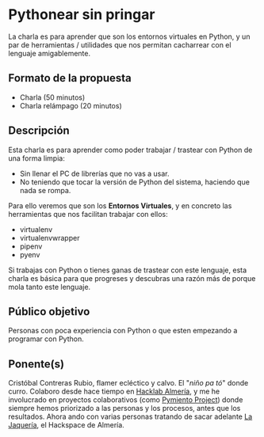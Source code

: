 # Pythonear sin pringar

La charla es para aprender que son los entornos virtuales en Python, y un par de herramientas / utilidades que nos permitan cacharrear con el lenguaje amigablemente.

## Formato de la propuesta

* Charla (50 minutos)
* Charla relámpago (20 minutos)

## Descripción

Esta charla es para aprender como poder trabajar / trastear con Python de una forma limpia:

* Sin llenar el PC de librerías que no vas a usar.
* No teniendo que tocar la versión de Python del sistema, haciendo que nada se rompa.

Para ello veremos que son los **Entornos Virtuales**, y en concreto las herramientas que nos facilitan trabajar con ellos:

* virtualenv
* virtualenvwrapper
* pipenv
* pyenv

Si trabajas con Python o tienes ganas de trastear con este lenguaje, esta charla es básica para que progreses y descubras una razón más de porque mola tanto este lenguaje.

## Público objetivo

Personas con poca experiencia con Python o que esten empezando a programar con Python.

## Ponente(s)

Cristóbal Contreras Rubio, flamer ecléctico y calvo. El "*niño pa tó*" donde curro. Colaboro desde hace tiempo en [Hacklab Almería](https://hacklabalmeria.net/), y me he involucrado en proyectos colaborativos (como [Pymiento Project](http://thepymientoproject.com/)) donde siempre hemos priorizado a las personas y los procesos, antes que los resultados. Ahora ando con varias personas tratando de sacar adelante [La Jaquería](https://lajaqueria.org/), el Hackspace de Almería.
